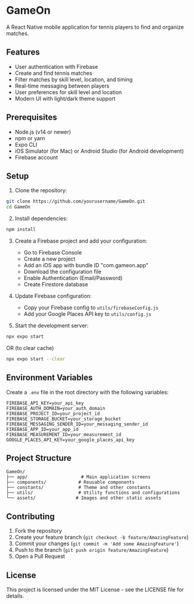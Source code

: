 # GameOn

A React Native mobile application for tennis players to find and organize matches.

## Features

- User authentication with Firebase
- Create and find tennis matches
- Filter matches by skill level, location, and timing
- Real-time messaging between players
- User preferences for skill level and location
- Modern UI with light/dark theme support

## Prerequisites

- Node.js (v14 or newer)
- npm or yarn
- Expo CLI
- iOS Simulator (for Mac) or Android Studio (for Android development)
- Firebase account

## Setup

1. Clone the repository:
```bash
git clone https://github.com/yourusername/GameOn.git
cd GameOn
```

2. Install dependencies:
```bash
npm install
```

3. Create a Firebase project and add your configuration:
   - Go to Firebase Console
   - Create a new project
   - Add an iOS app with bundle ID "com.gameon.app"
   - Download the configuration file
   - Enable Authentication (Email/Password)
   - Create Firestore database

4. Update Firebase configuration:
   - Copy your Firebase config to `utils/firebaseConfig.js`
   - Add your Google Places API key to `utils/config.js`

5. Start the development server:
```bash
npx expo start 
```
OR (to clear cache)
```bash
npx expo start --clear 
```

## Environment Variables

Create a `.env` file in the root directory with the following variables:
```
FIREBASE_API_KEY=your_api_key
FIREBASE_AUTH_DOMAIN=your_auth_domain
FIREBASE_PROJECT_ID=your_project_id
FIREBASE_STORAGE_BUCKET=your_storage_bucket
FIREBASE_MESSAGING_SENDER_ID=your_messaging_sender_id
FIREBASE_APP_ID=your_app_id
FIREBASE_MEASUREMENT_ID=your_measurement_id
GOOGLE_PLACES_API_KEY=your_google_places_api_key
```

## Project Structure

```
GameOn/
├── app/                    # Main application screens
├── components/            # Reusable components
├── constants/             # Theme and other constants
├── utils/                 # Utility functions and configurations
└── assets/               # Images and other static assets
```

## Contributing

1. Fork the repository
2. Create your feature branch (`git checkout -b feature/AmazingFeature`)
3. Commit your changes (`git commit -m 'Add some AmazingFeature'`)
4. Push to the branch (`git push origin feature/AmazingFeature`)
5. Open a Pull Request

## License

This project is licensed under the MIT License - see the LICENSE file for details. 